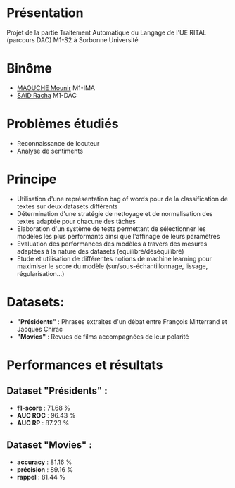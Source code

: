# Présentation
Projet de la partie Traitement Automatique du Langage de l'UE RITAL (parcours DAC) M1-S2 à Sorbonne Université 

# Binôme
- [MAOUCHE Mounir](https://github.com/MaoucheMounir) M1-IMA
- [SAID Racha](https://github.com/said-racha) M1-DAC

# Problèmes étudiés
- Reconnaissance de locuteur
- Analyse de sentiments

# Principe
- Utilisation d'une représentation bag of words pour de la classification de textes sur deux datasets différents
- Détermination d'une stratégie de nettoyage et de normalisation des textes adaptée pour chacune des tâches
- Elaboration d'un système de tests permettant de sélectionner les modèles les plus performants ainsi que l'affinage de leurs paramètres
- Evaluation des performances des modèles à travers des mesures adaptées à la nature des datasets (equilibré/déséquilibré)
- Etude et utilisation de différentes notions de machine learning pour maximiser le score du modèle (sur/sous-échantillonnage, lissage, régularisation...)

# Datasets:
- **"Présidents"** : Phrases extraites d'un débat entre François Mitterrand et Jacques Chirac
- **"Movies"** : Revues de films accompagnées de leur polarité
 
# Performances et résultats
## Dataset "Présidents" :
- **f1-score** : 71.68 %
- **AUC ROC** : 96.43 %
- **AUC RP** : 87.23 %

## Dataset "Movies" :
- **accuracy** : 81.16 % 
- **précision** : 89.16 %
- **rappel** : 81.44 %
